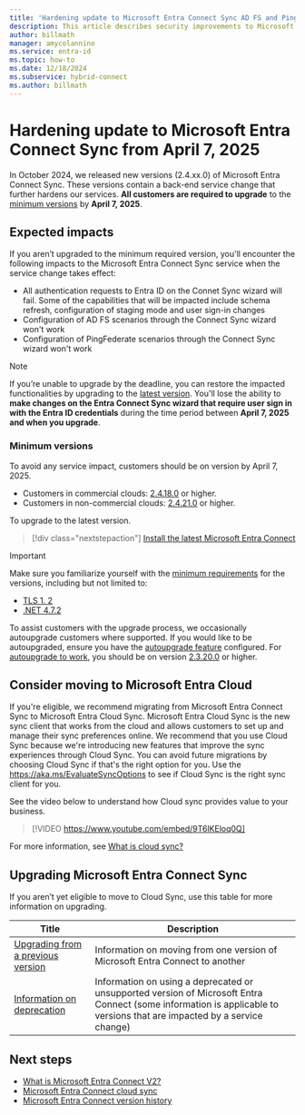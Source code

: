 ```yaml
---
title: 'Hardening update to Microsoft Entra Connect Sync AD FS and PingFederate configuration'
description: This article describes security improvements to Microsoft Entra Connect Sync ADFS and PingFederate configuration.
author: billmath
manager: amycolannino
ms.service: entra-id
ms.topic: how-to
ms.date: 12/18/2024
ms.subservice: hybrid-connect
ms.author: billmath
---
```


# Hardening update to Microsoft Entra Connect Sync from April 7, 2025 

In October 2024, we released new versions (2.4.xx.0) of Microsoft Entra Connect Sync. These versions contain a back-end service change that further hardens our services. **All customers are required to upgrade** to the [minimum versions](#minimum-versions) by **April 7, 2025**. 


## Expected impacts 

If you aren’t upgraded to the minimum required version, you'll encounter the following impacts to the Microsoft Entra Connect Sync service when the service change takes effect: 

 - All authentication requests to Entra ID on the Connet Sync wizard will fail. Some of the capabilities that will be impacted include schema refresh, configuration of staging mode and user sign-in changes
 - Configuration of AD FS scenarios through the Connect Sync wizard won't work 
 - Configuration of PingFederate scenarios through the Connect Sync wizard won't work 

>[!NOTE]
> If you’re unable to upgrade by the deadline, you can restore the impacted functionalities by upgrading to the [latest version](https://www.microsoft.com/download/details.aspx?id=47594). You'll lose the ability to **make changes on the Entra Connect Sync wizard that require user sign in with the Entra ID credentials** during the time period between **April 7, 2025 and when you upgrade**. 

### Minimum versions 

To avoid any service impact, customers should be on version by April 7, 2025. 
- Customers in commercial clouds: [2.4.18.0](reference-connect-version-history.md#24180) or higher.
- Customers in non-commercial clouds: [2.4.21.0](reference-connect-version-history.md#24210) or higher. 

To upgrade to the latest version.
> [!div class="nextstepaction"]
> [Install the latest Microsoft Entra Connect](https://www.microsoft.com/download/details.aspx?id=47594)

>[!IMPORTANT]
> Make sure you familiarize yourself with the [minimum requirements](how-to-connect-install-prerequisites.md) for the versions, including but not limited to: 
>
>  - [TLS 1. 2](reference-connect-tls-enforcement.md)
>  - [.NET 4.7.2](https://dotnet.microsoft.com/download/dotnet-framework/net472#:~:text=Downloads%20for%20building%20and%20running%20applications%20with%20.NET%20Framework%204.7.2)

To assist customers with the upgrade process, we occasionally autoupgrade customers where supported. If you would like to be autoupgraded, ensure you have the [autoupgrade feature](how-to-connect-install-automatic-upgrade.md) configured. For [autoupgrade to work](security-updates-pks.md), you should be on version [2.3.20.0](reference-connect-version-history.md#23200) or higher. 

## Consider moving to Microsoft Entra Cloud  

If you're eligible, we recommend migrating from Microsoft Entra Connect Sync to Microsoft Entra Cloud Sync. Microsoft Entra Cloud Sync is the new sync client that works from the cloud and allows customers to set up and manage their sync preferences online. We recommend that you use Cloud Sync because we're introducing new features that improve the sync experiences through Cloud Sync. You can avoid future migrations by choosing Cloud Sync if that's the right option for you. Use the https://aka.ms/EvaluateSyncOptions to see if Cloud Sync is the right sync client for you. 

See the video below to understand how Cloud sync provides value to your business.

> [!VIDEO https://www.youtube.com/embed/9T6lKEloq0Q]

For more information, see [What is cloud sync?](/azure/active-directory/cloud-sync/what-is-cloud-sync)

## Upgrading Microsoft Entra Connect Sync 

If you aren’t yet eligible to move to Cloud Sync, use this table for more information on upgrading. 

|Title|Description| 
|-----|-----|
|[Upgrading from a previous version](how-to-upgrade-previous-version.md)|Information on moving from one version of Microsoft Entra Connect to another| 
|[Information on deprecation](deprecated-azure-ad-connect.md)|Information on using a deprecated or unsupported version of Microsoft Entra Connect (some information is applicable to versions that are impacted by a service change)| 


## Next steps

- [What is Microsoft Entra Connect V2?](whatis-azure-ad-connect-v2.md)
- [Microsoft Entra Connect cloud sync](/azure/active-directory/cloud-sync/what-is-cloud-sync)
- [Microsoft Entra Connect version history](reference-connect-version-history.md)